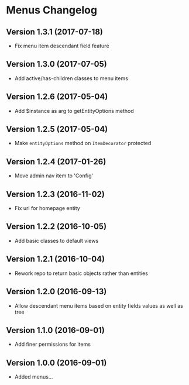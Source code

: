 # Menus Changelog

## Version 1.3.1 (2017-07-18)
- Fix menu item descendant field feature

## Version 1.3.0 (2017-07-05)
- Add active/has-children classes to menu items

## Version 1.2.6 (2017-05-04)
- Add $instance as arg to getEntityOptions method

## Version 1.2.5 (2017-05-04)
- Make `entityOptions` method on `ItemDecorator` protected

## Version 1.2.4 (2017-01-26)

- Move admin nav item to 'Config'

## Version 1.2.3 (2016-11-02)

- Fix url for homepage entity

## Version 1.2.2 (2016-10-05)

- Add basic classes to default views

## Version 1.2.1 (2016-10-04)

- Rework repo to return basic objects rather than entities

## Version 1.2.0 (2016-09-13)

- Allow descendant menu items based on entity fields values as well as tree

## Version 1.1.0 (2016-09-01)

- Add finer permissions for items

## Version 1.0.0 (2016-09-01)

- Added menus...
